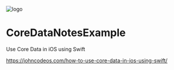 ![logo](https://i.imgur.com/Dv73hCk.png)
# CoreDataNotesExample
Use Core Data in iOS using Swift

https://johncodeos.com/how-to-use-core-data-in-ios-using-swift/
